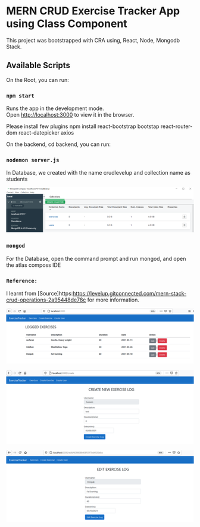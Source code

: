 # MERN CRUD Exercise Tracker App using Class Component

This project was bootstrapped with CRA using, React, Node, Mongodb Stack.

## Available Scripts

On the Root, you can run:

### `npm start`

Runs the app in the development mode.\
Open [http://localhost:3000](http://localhost:3000) to view it in the browser.

Please install few plugins
npm install react-bootstrap bootstap react-router-dom react-datepicker axios

On the backend, cd backend, you can run:

### `nodemon server.js`

In Database, we created with the name crudlevelup and collection name as students

![database](https://github.com/HSarfaraz/MERN-CRUD-exercisetracker/blob/master/database.png)

### `mongod`

For the Database, open the command prompt and run mongod, and open the atlas composs IDE 

### `Reference:`

I learnt from [Source]https:https://levelup.gitconnected.com/mern-stack-crud-operations-2a95448de78c for more information.


![Exerciselist](https://github.com/HSarfaraz/MERN-CRUD-exercisetracker/blob/master/exerciseList.png)

![ExerciseStudent](https://github.com/HSarfaraz/MERN-CRUD-exercisetracker/blob/master/createExercise.png)

![EditExercise](https://github.com/HSarfaraz/MERN-CRUD-exercisetracker/blob/master/editExercise.png)
